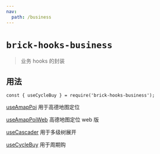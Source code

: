 ```yaml
---
nav:
  path: /business
---
```


# `brick-hooks-business`

> 业务 hooks 的封装

## 用法

```
const { useCycleBuy } = require('brick-hooks-business');
```

[useAmapPoi](https://mingneo.github.io/brick-hooks/business/useAmapPoi) 用于高德地图定位

[useAmapPoiWeb](https://mingneo.github.io/brick-hooks/business/useAmapPoiWeb) 高德地图定位 web 版

[useCascader](https://mingneo.github.io/brick-hooks/business/useCascader) 用于多级树展开

[useCycleBuy](https://mingneo.github.io/brick-hooks/business/useCycleBuy) 用于周期购
